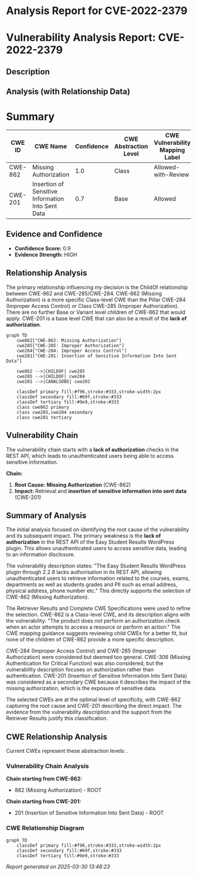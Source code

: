 # Analysis Report for CVE-2022-2379

# Vulnerability Analysis Report: CVE-2022-2379

## Description



## Analysis (with Relationship Data)

# Summary
| CWE ID | CWE Name | Confidence | CWE Abstraction Level | CWE Vulnerability Mapping Label | CWE-Vulnerability Mapping Notes |
|---|---|---|---|---|---|
| CWE-862 | Missing Authorization | 1.0 | Class | Allowed-with-Review | Primary CWE |
| CWE-201 | Insertion of Sensitive Information Into Sent Data | 0.7 | Base | Allowed | Secondary Candidate |

## Evidence and Confidence

*   **Confidence Score:** 0.9
*   **Evidence Strength:** HIGH

## Relationship Analysis
The primary relationship influencing my decision is the ChildOf relationship between CWE-862 and CWE-285/CWE-284. CWE-862 (Missing Authorization) is a more specific Class-level CWE than the Pillar CWE-284 (Improper Access Control) or Class CWE-285 (Improper Authorization). There are no further Base or Variant level children of CWE-862 that would apply. CWE-201 is a base level CWE that can also be a result of the **lack of authorization**.

```mermaid
graph TD
    cwe862["CWE-862: Missing Authorization"]
    cwe285["CWE-285: Improper Authorization"]
    cwe284["CWE-284: Improper Access Control"]
    cwe201["CWE-201: Insertion of Sensitive Information Into Sent Data"]
    
    cwe862 -->|CHILDOF| cwe285
    cwe285 -->|CHILDOF| cwe284
    cwe201 -->|CANALSOBE| cwe202
    
    classDef primary fill:#f96,stroke:#333,stroke-width:2px
    classDef secondary fill:#69f,stroke:#333
    classDef tertiary fill:#9e9,stroke:#333
    class cwe862 primary
    class cwe285,cwe284 secondary
    class cwe201 tertiary
```

## Vulnerability Chain
The vulnerability chain starts with a **lack of authorization** checks in the REST API, which leads to unauthenticated users being able to access sensitive information.

**Chain:**
1.  **Root Cause:** **Missing Authorization** (CWE-862)
2.  **Impact:** Retrieval and **insertion of sensitive information into sent data** (CWE-201)

## Summary of Analysis
The initial analysis focused on identifying the root cause of the vulnerability and its subsequent impact. The primary weakness is the **lack of authorization** in the REST API of the Easy Student Results WordPress plugin. This allows unauthenticated users to access sensitive data, leading to an information disclosure.

The vulnerability description states: "The Easy Student Results WordPress plugin through 2.2.8 lacks authorisation in its REST API, allowing unauthenticated users to retrieve information related to the courses, exams, departments as well as students grades and PII such as email address, physical address, phone number etc." This directly supports the selection of CWE-862 (Missing Authorization).

The Retriever Results and Complete CWE Specifications were used to refine the selection. CWE-862 is a Class-level CWE, and its description aligns with the vulnerability: "The product does not perform an authorization check when an actor attempts to access a resource or perform an action." The CWE mapping guidance suggests reviewing child CWEs for a better fit, but none of the children of CWE-862 provide a more specific description.

CWE-284 (Improper Access Control) and CWE-285 (Improper Authorization) were considered but deemed too general. CWE-306 (Missing Authentication for Critical Function) was also considered, but the vulnerability description focuses on authorization rather than authentication. CWE-201 (Insertion of Sensitive Information Into Sent Data) was considered as a secondary CWE because it describes the impact of the missing authorization, which is the exposure of sensitive data.

The selected CWEs are at the optimal level of specificity, with CWE-862 capturing the root cause and CWE-201 describing the direct impact. The evidence from the vulnerability description and the support from the Retriever Results justify this classification.


## CWE Relationship Analysis

Current CWEs represent these abstraction levels: .


### Vulnerability Chain Analysis

**Chain starting from CWE-862:**
- 862 (Missing Authorization) - ROOT


**Chain starting from CWE-201:**
- 201 (Insertion of Sensitive Information Into Sent Data) - ROOT



### CWE Relationship Diagram

```mermaid
graph TD
    classDef primary fill:#f96,stroke:#333,stroke-width:2px
    classDef secondary fill:#69f,stroke:#333
    classDef tertiary fill:#9e9,stroke:#333
```



*Report generated on 2025-03-30 13:46:23*
